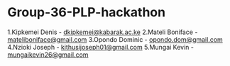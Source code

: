 # Group-36-PLP-hackathon
1.Kipkemei Denis - dkipkemei@kabarak.ac.ke
2.Mateli Boniface  - mateliboniface@gmail.com
3.Opondo Dominic  - opondo.dom@gmail.com
4.Nzioki Joseph  - kithusijoseph01@gmail.com
5.Mungai Kevin  -  mungaikevin26@gmail.com
